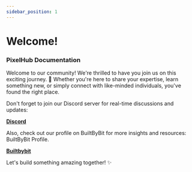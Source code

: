 ```yaml
---
sidebar_position: 1
---
```


# Welcome! 

### PixelHub Documentation


Welcome to our community! We're thrilled to have you join us on this exciting journey. 🎉 Whether you're here to share your expertise, learn something new, or simply connect with like-minded individuals, you've found the right place.

Don't forget to join our Discord server for real-time discussions and updates: 

**[Discord ](https://discord.gg/PgQQRQnDA6)**

Also, check out our profile on BuiltByBit for more insights and resources: BuiltByBit Profile.

**[Builtbybit](https://builtbybit.com/members/pixelcouturehub.484502/)**

Let's build something amazing together! ✨